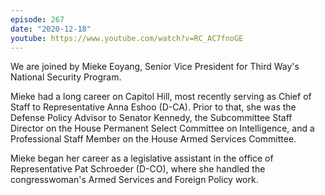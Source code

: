 ```yaml
---
episode: 267
date: "2020-12-18"
youtube: https://www.youtube.com/watch?v=RC_AC7fnoGE
---
```

We are joined by Mieke Eoyang, Senior Vice President for Third Way's National
Security Program.

Mieke had a long career on Capitol Hill, most recently serving as Chief of
Staff to Representative Anna Eshoo (D-CA). Prior to that, she was the Defense
Policy Advisor to Senator Kennedy, the Subcommittee Staff Director on the House
Permanent Select Committee on Intelligence, and a Professional Staff Member on
the House Armed Services Committee.

Mieke began her career as a legislative assistant in the office of
Representative Pat Schroeder (D-CO), where she handled the congresswoman's
Armed Services and Foreign Policy work.
